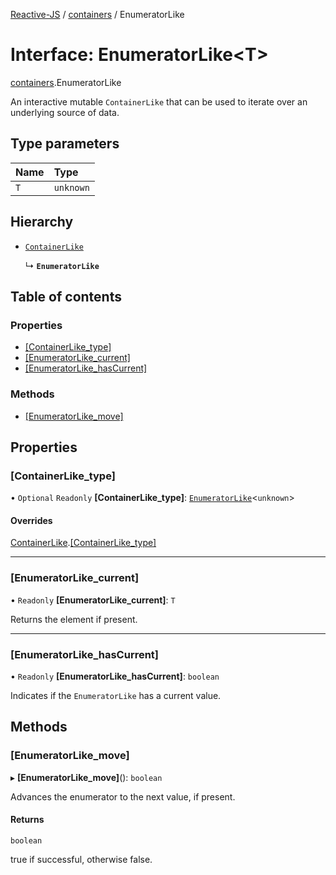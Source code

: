 [Reactive-JS](../README.md) / [containers](../modules/containers.md) / EnumeratorLike

# Interface: EnumeratorLike<T\>

[containers](../modules/containers.md).EnumeratorLike

An interactive mutable `ContainerLike` that can be used to iterate
over an underlying source of data.

## Type parameters

| Name | Type |
| :------ | :------ |
| `T` | `unknown` |

## Hierarchy

- [`ContainerLike`](containers.ContainerLike.md)

  ↳ **`EnumeratorLike`**

## Table of contents

### Properties

- [[ContainerLike\_type]](containers.EnumeratorLike.md#[containerlike_type])
- [[EnumeratorLike\_current]](containers.EnumeratorLike.md#[enumeratorlike_current])
- [[EnumeratorLike\_hasCurrent]](containers.EnumeratorLike.md#[enumeratorlike_hascurrent])

### Methods

- [[EnumeratorLike\_move]](containers.EnumeratorLike.md#[enumeratorlike_move])

## Properties

### [ContainerLike\_type]

• `Optional` `Readonly` **[ContainerLike\_type]**: [`EnumeratorLike`](containers.EnumeratorLike.md)<`unknown`\>

#### Overrides

[ContainerLike](containers.ContainerLike.md).[[ContainerLike_type]](containers.ContainerLike.md#[containerlike_type])

___

### [EnumeratorLike\_current]

• `Readonly` **[EnumeratorLike\_current]**: `T`

Returns the element if present.

___

### [EnumeratorLike\_hasCurrent]

• `Readonly` **[EnumeratorLike\_hasCurrent]**: `boolean`

Indicates if the `EnumeratorLike` has a current value.

## Methods

### [EnumeratorLike\_move]

▸ **[EnumeratorLike_move]**(): `boolean`

Advances the enumerator to the next value, if present.

#### Returns

`boolean`

true if successful, otherwise false.
